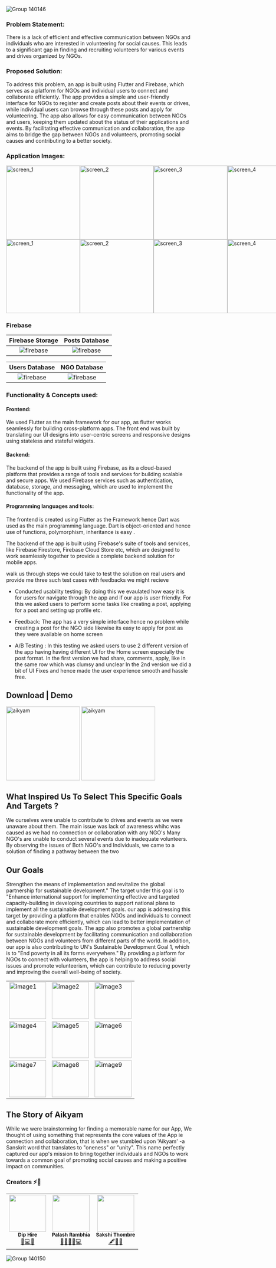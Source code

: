 ![Group 140146](https://user-images.githubusercontent.com/47987136/228334170-781b397f-6d66-4385-965b-0d26a3d9da53.png)

### Problem Statement:
There is a lack of efficient and effective communication between NGOs and individuals who are interested in volunteering for social causes. This leads to a significant gap in finding and recruiting volunteers for various events and drives organized by NGOs.

### Proposed Solution:
To address this problem, an app is built using Flutter and Firebase, which serves as a platform for NGOs and individual users to connect and collaborate efficiently. The app provides a simple and user-friendly interface for NGOs to register and create posts about their events or drives, while individual users can browse through these posts and apply for volunteering. The app also allows for easy communication between NGOs and users, keeping them updated about the status of their applications and events. By facilitating effective communication and collaboration, the app aims to bridge the gap between NGOs and volunteers, promoting social causes and contributing to a better society.

### Application Images:  
<div style="display:flex;">
   <img src="https://user-images.githubusercontent.com/47987136/228318930-7767ebf2-730a-40e0-94b3-7c850cb71a20.png" alt="screen_1" width="200"/>
   <img src="https://user-images.githubusercontent.com/47987136/228318938-c6bc7de1-a60f-4ca1-924e-94a994a574fb.png" alt="screen_2" width="200"/>
  <img src="https://user-images.githubusercontent.com/47987136/228318897-a0bd4399-67a3-4a75-a7c8-7c5b10d92775.png" alt="screen_3" width="200"/>
   <img src="https://user-images.githubusercontent.com/47987136/228318915-69c15bb9-3049-4982-8626-c4f0c2329444.png" alt="screen_4" width="200"/>
  
</div>
<div style="display:flex;">
   <img src="https://user-images.githubusercontent.com/47987136/228321139-38567911-1168-4bc4-b748-cca24e5a36e4.png" alt="screen_1" width="200"/>
   <img src="https://user-images.githubusercontent.com/47987136/228321155-642c49f1-18ce-4ec6-9abc-ff596ffe0a0c.png" alt="screen_2" width="200"/>
   <img src="https://user-images.githubusercontent.com/47987136/228321164-4c66054b-d52d-4b51-9f80-babf52c6f0cb.png" alt="screen_3" width="200"/>
   <img src="https://user-images.githubusercontent.com/47987136/228321176-7fc1c866-52da-44c4-beba-1f90e932a652.png" alt="screen_4" width="200"/>
</div>


### Firebase

Firebase Storage            | Posts Database
:-------------------------:|:-------------------------:|
![firebase](https://user-images.githubusercontent.com/47987136/228322030-69ae43e9-8f50-4ef0-b93d-53a374bf39ed.jpeg)|![firebase](https://user-images.githubusercontent.com/47987136/228322044-9b4b3079-aab0-4978-bcb0-46b675b1a531.jpeg)|

Users Database             | NGO Database
:-------------------------:|:-------------------------:|
![firebase](https://user-images.githubusercontent.com/47987136/228322047-23c4c923-369b-4258-b102-e17cce1f74b2.jpeg)|![firebase](https://user-images.githubusercontent.com/47987136/228322057-4c05fb73-6304-4a90-be9f-6ab2318dc498.jpeg)|


### Functionality & Concepts used:


#### Frontend:
We used Flutter as the main framework for our app, as flutter works seamlessly for building cross-platform apps.
The front end was built by translating our UI designs into user-centric screens
and responsive designs using stateless and stateful widgets.

#### Backend:
The backend of the app is built using Firebase, as its a cloud-based platform that provides a range of tools and services for building scalable and secure apps. We used Firebase services such as authentication, database, storage, and messaging, which are used to implement the functionality of the app.

#### Programming languages and tools:
The frontend is created using Flutter as the Framework hence Dart was used as the main programming language. Dart is object-oriented and hence use of functions, polymorphism, inheritance is easy .

The backend of the app is built using Firebase's suite of tools and services, like Firebase Firestore, Firebase Cloud Store etc, which are designed to work seamlessly together to provide a complete backend solution for mobile apps.

walk us through steps we could take to test the solution on real users and provide me three such test cases with feedbacks we might recieve

- Conducted usability testing:
By doing this we evaulated how easy it is for users for navigate through the app and if our app is user friendly. For this we asked users to perform some tasks like creating a post, applying for a post and setting up profile etc.

- Feedback: The app has a very simple interface hence no problem while creating a post for the NGO side likewise its easy to apply for post as they were available on home screen

- A/B Testing : In this testing we asked users to use 2 different version of the app having having different UI for the Home screen especially the post format.
In the first version we had share, comments, apply, like in the same row which 
was clumsy and unclear
In the 2nd version we did a bit of UI Fixes and hence made the user experience smooth and hassle free.

## Download | Demo
[<img alt="aikyam" width="200px" src="https://user-images.githubusercontent.com/47987136/228916924-eb168092-9f50-466f-be78-02ccc685e919.png" />](https://drive.google.com/drive/folders/1lkqBA2I1dGgTEYD8q54ewxZvEQmHNFsZ)      [<img alt="aikyam" width="200px" src="https://user-images.githubusercontent.com/47987136/228916936-28b63fc0-62a7-4e33-a64f-9dcd972736c6.png" />](https://youtu.be/t9YWiTdG624)



## What Inspired Us To Select This Specific Goals And Targets ?

We ourselves were unable to contribute to drives and events as we were unaware about them. The main issue was lack of awareness whihc was caused  as we had no connection or collaboration with any NGO's
Many NGO's are unable to conduct several events due to inadequate volunteers.
By observing the issues of Both NGO's and Individuals, we came to a solution of finding a pathway between the two


## Our Goals
Strengthen the means of implementation and revitalize the global partnership for sustainable development."
The target under this goal is to "Enhance international support for implementing effective and targeted capacity-building in developing countries to support national plans to implement all the sustainable development goals.
our app is addressing this target by providing a platform that enables NGOs and individuals to connect and collaborate more efficiently, which can lead to better implementation of sustainable development goals. The app also promotes a global partnership for sustainable development by facilitating communication and collaboration between NGOs and volunteers from different parts of the world.
In addition, our app is also contributing to UN's Sustainable Development Goal 1, which is to "End poverty in all its forms everywhere." By providing a platform for NGOs to connect with volunteers, the app is helping to address social issues and promote volunteerism, which can contribute to reducing poverty and improving the overall well-being of society.

<table>
  <tr>
    <td><img src="https://user-images.githubusercontent.com/47987136/228332340-ab9bd94b-90ba-4ada-81ff-46178ae2ee34.png" alt="image1" width="100"></td>
    <td><img src="https://user-images.githubusercontent.com/47987136/228332502-60aa94b4-aa59-4524-b05d-24cdafd09f6b.png" alt="image2" width="100"></td>
    <td><img src="https://user-images.githubusercontent.com/47987136/228332596-93b5fd76-3e4d-4a34-93ad-867f1ad5cb46.png" alt="image3" width="100"></td>
  </tr>
  <tr>
    <td><img src="https://user-images.githubusercontent.com/47987136/228332548-9bd2a639-672b-4af2-9014-34b8b31840cb.png" alt="image4" width="100"></td>
    <td><img src="https://user-images.githubusercontent.com/47987136/228332703-4aee4335-e520-4661-afee-c8bb52aec9d8.png" alt="image5" width="100"></td>
    <td><img src="https://user-images.githubusercontent.com/47987136/228332788-a96a68a6-5b61-4d6e-8bce-0d55b676c34f.png" alt="image6" width="100"></td>
  </tr>
  <tr>
    <td><img src="https://user-images.githubusercontent.com/47987136/228332835-3bd65247-a6fa-44c9-9330-24d6afb1e199.png" alt="image7" width="100"></td>
    <td><img src="https://user-images.githubusercontent.com/47987136/228332868-ebb2f600-3ad6-4962-b584-33f57d5bb961.png" alt="image8" width="100"></td>
    <td><img src="https://user-images.githubusercontent.com/47987136/228332913-bf683759-3721-423f-b70a-a214bd746351.png" alt="image9" width="100"></td>
  </tr>
</table>


## The Story of Aikyam
While we were brainstorming for finding a memorable name for our App, We thought of using something that represents the core values of the App ie connection and collaboration, that is when we stumbled upon 'Aikyam' -a Sanskrit word that translates to "oneness" or "unity". This name perfectly captured our app's mission to bring together individuals and NGOs to work towards a common goal of promoting social causes and making a positive impact on communities.

### Creators :zap::dizzy:
<table>
		<tr>
			<td align="center"><img src="https://user-images.githubusercontent.com/47987136/228346608-f897221d-3b49-44a5-b92d-ded04b3756da.jpeg"  width=100px;"><br /><sub><b>Dip Hire</b></sub><br/><a href="https://github.com/DipHire">👻💻🥴</a></td>
		   <td align="center"><img src="https://user-images.githubusercontent.com/47987136/228345750-46f8ab4e-5533-4e7a-9667-137153e86718.jpg"  width=100px;"><br /><sub><b>Palash Rambhia</b></sub><br/><a href="https://github.com/palash2911">👩🏻‍💻🎯💻</a></td>
			<td align="center"><img src="https://user-images.githubusercontent.com/47987136/228345760-dffaf8e4-ab87-47f5-8b37-a27af570ea73.jpg"  width=100px;"><br /><sub><b>Sakshi Thombre</b></sub><br/><a href="https://github.com/Sakshy18">🖋🎨🦄</a></td>					
		</tr>
		
</table>

![Group 140150](https://user-images.githubusercontent.com/47987136/228341496-628722c2-8b92-43f7-aaa8-57048d522366.png)




